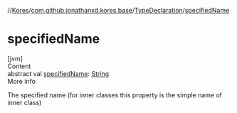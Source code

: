 //[Kores](../../index.md)/[com.github.jonathanxd.kores.base](../index.md)/[TypeDeclaration](index.md)/[specifiedName](specified-name.md)



# specifiedName  
[jvm]  
Content  
abstract val [specifiedName](specified-name.md): [String](https://kotlinlang.org/api/latest/jvm/stdlib/kotlin/-string/index.html)  
More info  


The specified name (for inner classes this property is the simple name of inner class)

  



